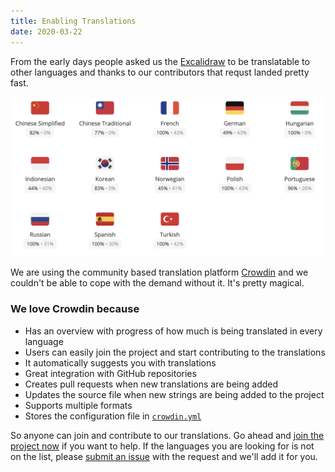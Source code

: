 ```yaml
---
title: Enabling Translations
date: 2020-03-22
---
```


From the early days people asked us the [Excalidraw](https://excalidraw.com) to be translatable to other languages and thanks to our contributors that requst landed pretty fast.

<!-- end -->

[![Crowdin Languages](crowdin.png)](https://crowdin.com/project/excalidraw)

We are using the community based translation platform [Crowdin](https://crowdin.com) and we couldn't be able to cope with the demand without it. It's pretty magical.

### We love Crowdin because

- Has an overview with progress of how much is being translated in every language
- Users can easily join the project and start contributing to the translations
- It automatically suggests you with translations
- Great integration with GitHub repositories
- Creates pull requests when new translations are being added
- Updates the source file when new strings are being added to the project
- Supports multiple formats
- Stores the configuration file in [`crowdin.yml`](https://github.com/excalidraw/excalidraw/blob/master/crowdin.yml)

So anyone can join and contribute to our translations. Go ahead and [join the project now](https://crowdin.com/project/excalidraw) if you want to help. If the languages you are looking for is not on the list, please [submit an issue](https://github.com/excalidraw/excalidraw/issues/new) with the request and we'll add it for you.
